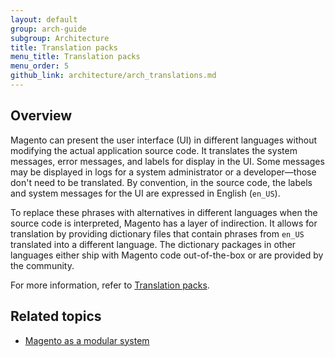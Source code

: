 ```yaml
---
layout: default
group: arch-guide
subgroup: Architecture
title: Translation packs
menu_title: Translation packs
menu_order: 5
github_link: architecture/arch_translations.md
---
```


<h2 id="m2arch-translations-overview">Overview</h2>
<!--
Modify below text; this is from topic that will stay in the dev guide. (https://wiki.magento.com/display/MAGE2DOC/Overview+of+Translation+in+Magento+2?src=search)
 -->

Magento can present the user interface (UI) in different languages without modifying the actual application source code. It translates the system messages, error messages, and labels for display in the UI. Some messages may be displayed in logs for a system administrator or a developer—those don't need to be translated. By convention, in the source code, the labels and system messages for the UI are expressed in English (`en_US`).

To replace these phrases with alternatives in different languages when the source code is interpreted, Magento has a layer of indirection. It allows for translation by providing dictionary files that contain phrases from `en_US` translated into a different language. The dictionary packages in other languages either ship with Magento code out-of-the-box or are provided by the community.

For more information, refer to <a href="{{ site.gdeurl }}architecture/behavior/xlate.html">Translation packs</a>.

<h2 id="m2arch-related">Related topics</h2>

* <a href="{{ site.gdeurl }}architecture/arch_asmodsys.html">Magento as a modular system</a>


